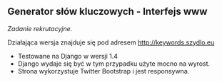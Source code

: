 Generator słów kluczowych - Interfejs www
-----------------------------------------
*Zadanie rekrutacyjne.*

Działająca wersja znajduje się pod adresem http://keywords.szydlo.eu

* Testowane na Django w wersji 1.4
* Django wydaje się być w tym przypadku użyte mocno na wyrost.
* Strona wykorzystuje Twitter Bootstrap i jest responsywna.

